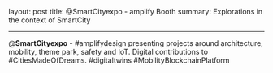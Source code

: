 layout: post
title: @SmartCityexpo - amplify Booth
summary: Explorations in the context of SmartCity

---

@**SmartCityexpo** - #amplifydesign presenting projects around architecture, mobility, theme park, safety and IoT. Digital contributions to #CitiesMadeOfDreams. #digitaltwins #MobilityBlockchainPlatform

